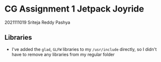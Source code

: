 # CG Assignment 1 Jetpack Joyride

2021111019 Sriteja Reddy Pashya

## Libraries

- I've added the `glad`, `GLFW` libraries to my `/usr/include` directly, so I didn't have to remove any libraries from my regular folder
